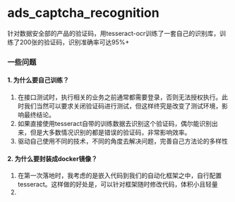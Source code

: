 # ads_captcha_recognition

针对数据安全部的产品的验证码，用tesseract-ocr训练了一套自己的识别库，训练了200张的验证码，识别准确率可达95%+


### 一些问题

#### 1. 为什么要自己训练？
1) 在接口测试时，执行相关的业务之前通常都需要登录，否则无法授权执行。此时我们当然可以要求关闭验证码进行测试，但这样终究是改变了测试环境，影响最终结论。
2) 如果直接使用tesseract自带的训练数据去识别这个验证码，偶尔能识别出来，但是大多数情况识别的都是错误的验证码，非常影响效率。
3) 驱动自己使用不同的技术，不同的角度去解决问题，完善自己方法论的多样性

#### 2. 为什么要封装成docker镜像？
1) 在第一次落地时，我考虑的是嵌入代码到我们的自动化框架之中，自行配置tesseract。这样做的好处是，可以针对框架随时修改代码，体积小且轻量
2) 

    